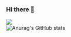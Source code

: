 ### Hi there 👋
![](https://komarev.com/ghpvc/?username=bumandpunk)<br>
![Anurag's GitHub stats](https://github-readme-stats.vercel.app/api?username=bumandpunk&show_icons=true&theme=radical&count_private=true)

